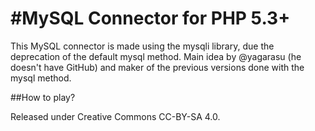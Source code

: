 #MySQL Connector for PHP 5.3+
=========
This MySQL connector is made using the mysqli library, due the deprecation of the default mysql method. Main idea by @yagarasu (he doesn't have GitHub) and maker of the previous versions done with the mysql method.

##How to play?

Released under Creative Commons CC-BY-SA 4.0.
